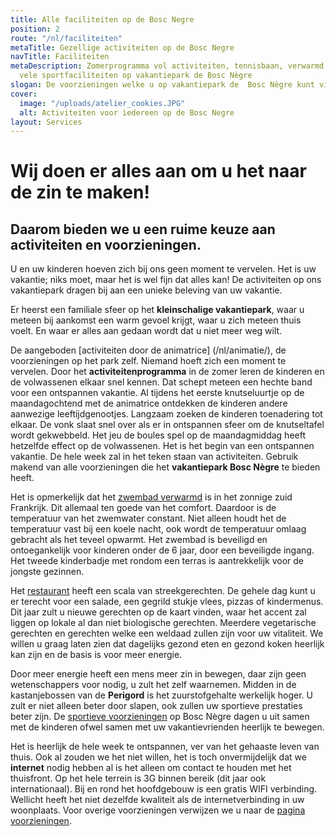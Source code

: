 ```yaml
---
title: Alle faciliteiten op de Bosc Negre
position: 2
route: "/nl/faciliteiten"
metaTitle: Gezellige activiteiten op de Bosc Negre
navTitle: Faciliteiten
metaDescription: Zomerprogramma vol activiteiten, tennisbaan, verwarmd zwembad en
  vele sportfaciliteiten op vakantiepark de Bosc Nègre
slogan: De voorzieningen welke u op vakantiepark de  Bosc Nègre kunt vinden
cover:
  image: "/uploads/atelier_cookies.JPG"
  alt: Activiteiten voor iedereen op de Bosc Negre
layout: Services
---
```


# Wij doen er alles aan om u het naar de zin te maken!

## Daarom bieden we u een ruime keuze aan activiteiten en voorzieningen. 

U en uw kinderen hoeven zich bij ons geen moment te vervelen. Het is uw vakantie; niks moet, maar het is wel fijn dat alles kan! De activiteiten op ons vakantiepark dragen bij aan een unieke beleving van uw vakantie.

Er heerst een familiale sfeer op het **kleinschalige vakantiepark**, waar u meteen bij aankomst een warm gevoel krijgt, waar u zich meteen thuis voelt. En waar er alles aan gedaan wordt dat u niet meer weg wilt.  

De aangeboden [activiteiten door de animatrice] (/nl/animatie/), de voorzieningen op het park zelf. Niemand hoeft zich een moment te vervelen. Door het **activiteitenprogramma** in de zomer leren de kinderen en de volwassenen elkaar snel kennen. Dat schept meteen een hechte band voor een ontspannen vakantie. Al tijdens het eerste knutseluurtje op de maandagochtend met de animatrice ontdekken de kinderen andere aanwezige leeftijdgenootjes. Langzaam zoeken de kinderen toenadering tot elkaar. De vonk slaat snel over als er in ontspannen sfeer om de knutseltafel wordt gekwebbeld. Het jeu de boules spel op de maandagmiddag heeft hetzelfde effect op de volwassenen. Het is het begin van een ontspannen vakantie. De hele week zal in het teken staan van activiteiten. Gebruik makend van alle voorzieningen die het **vakantiepark Bosc Nègre** te bieden heeft. 

Het is opmerkelijk dat het [zwembad verwarmd](/nl/zwembad/) is in het zonnige zuid Frankrijk. Dit allemaal ten goede van het comfort. Daardoor is de temperatuur van het zwemwater constant. Niet alleen houdt het de temperatuur vast bij een koele nacht, ook wordt de temperatuur omlaag gebracht als het teveel opwarmt. Het zwembad is beveiligd en ontoegankelijk voor kinderen onder de 6 jaar, door een beveiligde ingang. Het tweede kinderbadje met rondom een terras is aantrekkelijk voor de jongste gezinnen. 

Het [restaurant](nl/restaurant/) heeft een scala van streekgerechten. De gehele dag kunt u er terecht voor een salade, een gegrild stukje vlees, pizzas of kindermenus. Dit jaar zult u nieuwe gerechten op de kaart vinden, waar het accent zal liggen op lokale al dan niet biologische gerechten. Meerdere vegetarische gerechten en gerechten welke een weldaad zullen zijn voor uw vitaliteit. We willen u graag laten zien dat dagelijks gezond eten en gezond koken heerlijk kan zijn en de basis is voor meer energie. 

Door meer energie heeft een mens meer zin in bewegen, daar zijn geen wetenschappers voor nodig, u zult het zelf waarnemen. Midden in de kastanjebossen van de **Perigord** is het zuurstofgehalte werkelijk hoger. U zult er niet alleen beter door slapen, ook zullen uw sportieve prestaties beter zijn. De [sportieve voorzieningen](nl/sportief/) op Bosc Nègre dagen u uit samen met de kinderen ofwel samen met uw vakantievrienden heerlijk te bewegen. 

Het is heerlijk de hele week te ontspannen, ver van het gehaaste leven van thuis. Ook al zouden we het niet willen, het is toch onvermijdelijk dat we **internet** nodig hebben al is het alleen om contact te houden met het thuisfront. Op het hele terrein is 3G binnen bereik (dit jaar ook internationaal). Bij en rond het hoofdgebouw is een gratis WIFI verbinding. Wellicht heeft het niet dezelfde kwaliteit als de internetverbinding in uw woonplaats. Voor overige voorzieningen verwijzen we u naar de [pagina voorzieningen](nl/voorzieningen/).

